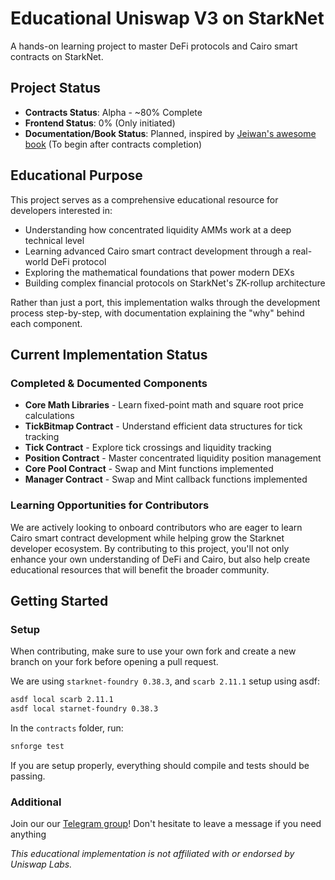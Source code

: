 # Educational Uniswap V3 on StarkNet

A hands-on learning project to master DeFi protocols and Cairo smart contracts on StarkNet.

## Project Status
- **Contracts Status**: Alpha - ~80% Complete
- **Frontend Status**: 0% (Only initiated)
- **Documentation/Book Status**: Planned, inspired by [Jeiwan's awesome book](https://uniswapv3book.com/) (To begin after contracts completion)

## Educational Purpose

This project serves as a comprehensive educational resource for developers interested in:
- Understanding how concentrated liquidity AMMs work at a deep technical level
- Learning advanced Cairo smart contract development through a real-world DeFi protocol
- Exploring the mathematical foundations that power modern DEXs
- Building complex financial protocols on StarkNet's ZK-rollup architecture

Rather than just a port, this implementation walks through the development process step-by-step, with documentation explaining the "why" behind each component.

## Current Implementation Status

### Completed & Documented Components
- **Core Math Libraries** - Learn fixed-point math and square root price calculations
- **TickBitmap Contract** - Understand efficient data structures for tick tracking
- **Tick Contract** - Explore tick crossings and liquidity tracking
- **Position Contract** - Master concentrated liquidity position management
- **Core Pool Contract** - Swap and Mint functions implemented
- **Manager Contract** - Swap and Mint callback functions implemented

### Learning Opportunities for Contributors

We are actively looking to onboard contributors who are eager to learn Cairo smart contract development while helping grow the Starknet developer ecosystem. By contributing to this project, you'll not only enhance your own understanding of DeFi and Cairo, but also help create educational resources that will benefit the broader community.

## Getting Started



### Setup

When contributing, make sure to use your own fork and create a new branch on your fork before opening a pull request.

We are using `starknet-foundry 0.38.3`, and `scarb 2.11.1` 
setup using asdf:
```bash
asdf local scarb 2.11.1
asdf local starnet-foundry 0.38.3
```

In the `contracts` folder, run:
```bash
snforge test
```

If you are setup properly, everything should compile and tests should be passing.


### Additional
Join our our [Telegram group](https://t.me/+bPtBG-CEsLlhYzM1)! Don't hesitate to leave a message if you need anything


*This educational implementation is not affiliated with or endorsed by Uniswap Labs.*